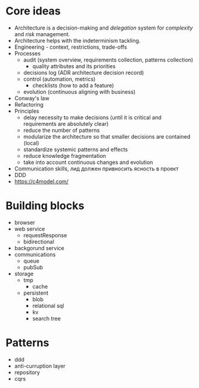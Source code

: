 # Core ideas

* Architecture is a decision-making and *delegation* system for *complexity* and *risk* management.
* Architecture helps with the indeterminism tackling.
* Engineering - context, restrictions, trade-offs
* Processes
  * audit (system overview, requirements collection, patterns collection)
    * quality attributes and its priorities
  * decisions log (ADR architecture decision record)
  * control (automation, metrics)
    * checklists (how to add a feature)
  * evolution (continuous aligning with business)
* Conway's law
* Refactoring
* Principles
  * delay necessity to make decisions (until it is critical and requirements are absolutely clear)
  * reduce the number of patterns
  * modularize the architecture so that smaller decisions are contained (local)
  * standardize systemic patterns and effects
  * reduce knowledge fragmentation
  * take into account continuous changes and evolution
* Communication skills, лид должен привносить ясность в проект
* DDD
* https://c4model.com/

# Building blocks 

* browser
* web service
  * requestResponse
  * bidirectional
* backgorund service
* communications
  * queue
  * pubSub
* storage
  * tmp
    * cache
  * persistent
    * blob
    * relational sql
    * kv
    * search tree

# Patterns

* ddd
* anti-curruption layer
* repository
* cqrs
